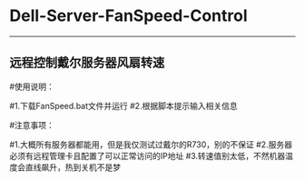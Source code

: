 # Dell-Server-FanSpeed-Control
--------------------------
远程控制戴尔服务器风扇转速
--------------------------

#使用说明：

#1.下载FanSpeed.bat文件并运行
#2.根据脚本提示输入相关信息

#注意事项：

#1.大概所有服务器都能用，但是我仅测试过戴尔的R730，别的不保证
#2.服务器必须有远程管理卡且配置了可以正常访问的IP地址
#3.转速值别太低，不然机器温度会直线飙升，热到关机不是梦
